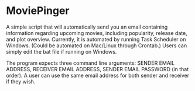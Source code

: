 # MoviePinger

A simple script that will automatically send you an email containing information regarding upcoming movies, including popularity, release date, and plot overview. Currently, it is automated by running Task Scheduler on Windows. (Could be automated on Mac/Linux through Crontab.) Users can simply edit the bat file if running on Windows.

The program expects three command line arguments: SENDER EMAIL ADDRESS, RECEIVER EMAIL ADDRESS, SENDER EMAIL PASSWORD (in that order). A user can use the same email address for both sender and receiver if they wish.
